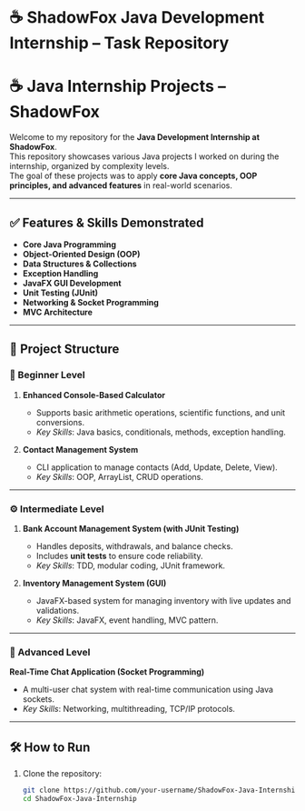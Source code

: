 # ☕ ShadowFox Java Development Internship – Task Repository

# ☕ Java Internship Projects – ShadowFox

Welcome to my repository for the **Java Development Internship at ShadowFox**.  
This repository showcases various Java projects I worked on during the internship, organized by complexity levels.  
The goal of these projects was to apply **core Java concepts, OOP principles, and advanced features** in real-world scenarios.

---

## ✅ Features & Skills Demonstrated
- **Core Java Programming**
- **Object-Oriented Design (OOP)**
- **Data Structures & Collections**
- **Exception Handling**
- **JavaFX GUI Development**
- **Unit Testing (JUnit)**
- **Networking & Socket Programming**
- **MVC Architecture**

---

## 📂 Project Structure

### 🔰 Beginner Level
1. **Enhanced Console-Based Calculator**  
   - Supports basic arithmetic operations, scientific functions, and unit conversions.
   - *Key Skills*: Java basics, conditionals, methods, exception handling.

2. **Contact Management System**  
   - CLI application to manage contacts (Add, Update, Delete, View).
   - *Key Skills*: OOP, ArrayList, CRUD operations.

---

### ⚙️ Intermediate Level
1. **Bank Account Management System (with JUnit Testing)**  
   - Handles deposits, withdrawals, and balance checks.
   - Includes **unit tests** to ensure code reliability.
   - *Key Skills*: TDD, modular coding, JUnit framework.

2. **Inventory Management System (GUI)**  
   - JavaFX-based system for managing inventory with live updates and validations.
   - *Key Skills*: JavaFX, event handling, MVC pattern.

---

### 🚀 Advanced Level
**Real-Time Chat Application (Socket Programming)**  
- A multi-user chat system with real-time communication using Java sockets.
- *Key Skills*: Networking, multithreading, TCP/IP protocols.

---

## 🛠️ How to Run
1. Clone the repository:
   ```bash
   git clone https://github.com/your-username/ShadowFox-Java-Internship.git
   cd ShadowFox-Java-Internship
